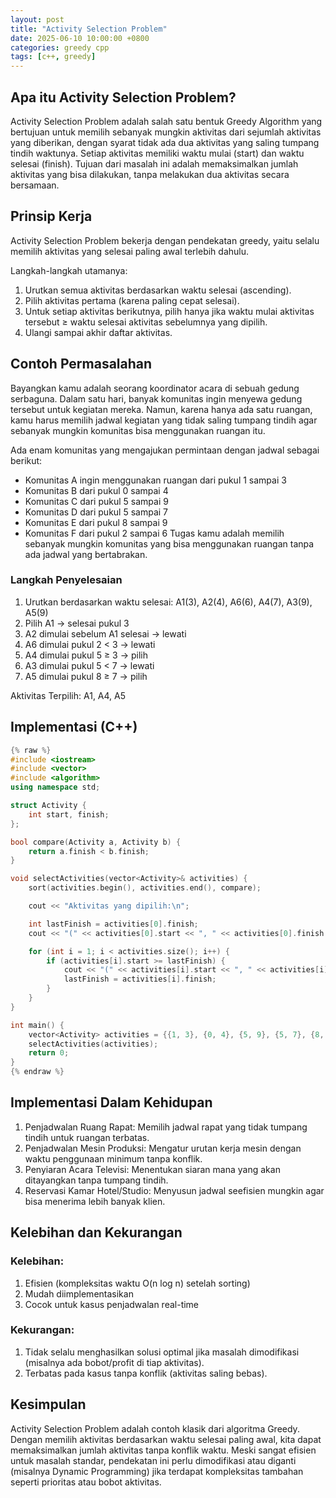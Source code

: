 ```yaml
---
layout: post
title: "Activity Selection Problem"
date: 2025-06-10 10:00:00 +0800
categories: greedy cpp
tags: [c++, greedy]
---
```


## Apa itu Activity Selection Problem?
Activity Selection Problem adalah salah satu bentuk Greedy Algorithm yang bertujuan untuk memilih sebanyak mungkin aktivitas dari sejumlah aktivitas yang diberikan, dengan syarat tidak ada dua aktivitas yang saling tumpang tindih waktunya. Setiap aktivitas memiliki waktu mulai (start) dan waktu selesai (finish). Tujuan dari masalah ini adalah memaksimalkan jumlah aktivitas yang bisa dilakukan, tanpa melakukan dua aktivitas secara bersamaan.

## Prinsip Kerja
Activity Selection Problem bekerja dengan pendekatan greedy, yaitu selalu memilih aktivitas yang selesai paling awal terlebih dahulu.

Langkah-langkah utamanya:

1. Urutkan semua aktivitas berdasarkan waktu selesai (ascending).
2. Pilih aktivitas pertama (karena paling cepat selesai).
3. Untuk setiap aktivitas berikutnya, pilih hanya jika waktu mulai aktivitas tersebut ≥ waktu selesai aktivitas sebelumnya yang dipilih.
4. Ulangi sampai akhir daftar aktivitas.

## Contoh Permasalahan
Bayangkan kamu adalah seorang koordinator acara di sebuah gedung serbaguna. Dalam satu hari, banyak komunitas ingin menyewa gedung tersebut untuk kegiatan mereka. Namun, karena hanya ada satu ruangan, kamu harus memilih jadwal kegiatan yang tidak saling tumpang tindih agar sebanyak mungkin komunitas bisa menggunakan ruangan itu.

Ada enam komunitas yang mengajukan permintaan dengan jadwal sebagai berikut:
- Komunitas A ingin menggunakan ruangan dari pukul 1 sampai 3
- Komunitas B dari pukul 0 sampai 4
- Komunitas C dari pukul 5 sampai 9
- Komunitas D dari pukul 5 sampai 7
- Komunitas E dari pukul 8 sampai 9
- Komunitas F dari pukul 2 sampai 6
Tugas kamu adalah memilih sebanyak mungkin komunitas yang bisa menggunakan ruangan tanpa ada jadwal yang bertabrakan.
### Langkah Penyelesaian

1. Urutkan berdasarkan waktu selesai: A1(3), A2(4), A6(6), A4(7), A3(9), A5(9)
2. Pilih A1 → selesai pukul 3
3. A2 dimulai sebelum A1 selesai → lewati
4. A6 dimulai pukul 2 < 3 → lewati
5. A4 dimulai pukul 5 ≥ 3 → pilih
6. A3 dimulai pukul 5 < 7 → lewati
7. A5 dimulai pukul 8 ≥ 7 → pilih

Aktivitas Terpilih: A1, A4, A5

## Implementasi (C++)

```cpp
{% raw %}
#include <iostream>
#include <vector>
#include <algorithm>
using namespace std;

struct Activity {
    int start, finish;
};

bool compare(Activity a, Activity b) {
    return a.finish < b.finish;
}

void selectActivities(vector<Activity>& activities) {
    sort(activities.begin(), activities.end(), compare);

    cout << "Aktivitas yang dipilih:\n";

    int lastFinish = activities[0].finish;
    cout << "(" << activities[0].start << ", " << activities[0].finish << ")\n";

    for (int i = 1; i < activities.size(); i++) {
        if (activities[i].start >= lastFinish) {
            cout << "(" << activities[i].start << ", " << activities[i].finish << ")\n";
            lastFinish = activities[i].finish;
        }
    }
}

int main() {
    vector<Activity> activities = {{1, 3}, {0, 4}, {5, 9}, {5, 7}, {8, 9}, {2, 6}};
    selectActivities(activities);
    return 0;
}
{% endraw %}
```
## Implementasi Dalam Kehidupan
1. Penjadwalan Ruang Rapat: Memilih jadwal rapat yang tidak tumpang tindih untuk ruangan terbatas.
2. Penjadwalan Mesin Produksi: Mengatur urutan kerja mesin dengan waktu penggunaan minimum tanpa konflik.
3. Penyiaran Acara Televisi: Menentukan siaran mana yang akan ditayangkan tanpa tumpang tindih.
4. Reservasi Kamar Hotel/Studio: Menyusun jadwal seefisien mungkin agar bisa menerima lebih banyak klien.

## Kelebihan dan Kekurangan
### Kelebihan:
1. Efisien (kompleksitas waktu O(n log n) setelah sorting)
2. Mudah diimplementasikan
3. Cocok untuk kasus penjadwalan real-time

### Kekurangan:
1. Tidak selalu menghasilkan solusi optimal jika masalah dimodifikasi (misalnya ada bobot/profit di tiap aktivitas).
2. Terbatas pada kasus tanpa konflik (aktivitas saling bebas).

## Kesimpulan
Activity Selection Problem adalah contoh klasik dari algoritma Greedy. Dengan memilih aktivitas berdasarkan waktu selesai paling awal, kita dapat memaksimalkan jumlah aktivitas tanpa konflik waktu. Meski sangat efisien untuk masalah standar, pendekatan ini perlu dimodifikasi atau diganti (misalnya Dynamic Programming) jika terdapat kompleksitas tambahan seperti prioritas atau bobot aktivitas.



